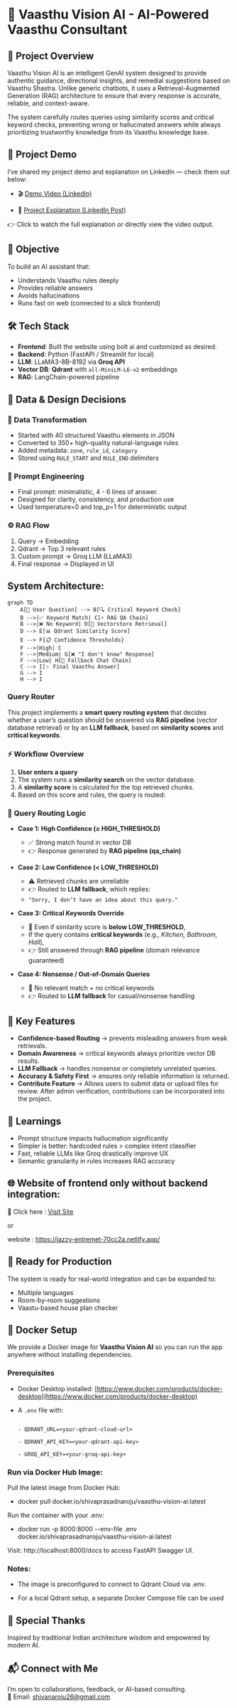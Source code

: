 # 🏡 Vaasthu Vision AI - AI-Powered Vaasthu Consultant


## 🚀 Project Overview  

Vaasthu Vision AI is an intelligent GenAI system designed to provide authentic guidance, directional insights, and remedial suggestions based on Vaasthu Shastra. Unlike generic chatbots, it uses a Retrieval-Augmented Generation (RAG) architecture to ensure that every response is accurate, reliable, and context-aware. 

The system carefully routes queries using similarity scores and critical keyword checks, preventing wrong or hallucinated answers while always prioritizing trustworthy knowledge from its Vaasthu knowledge base.

## 🎥 Project Demo  

I’ve shared my project demo and explanation on LinkedIn — check them out below:  

- 🎬 [Demo Video (LinkedIn)](https://www.linkedin.com/posts/shiva-prasad-naroju-4772a6184_genai-artificialintelligence-machinelearning-activity-7353397783669731329-wMpR?utm_source=share&utm_medium=member_desktop&rcm=ACoAACt4LRsBQ69c1XBIukR81m4Iy7dej5736CU)

- 📖 [Project Explanation (LinkedIn Post)](https://www.linkedin.com/feed/update/urn:li:activity:7353392679910559744?utm_source=share&utm_medium=member_desktop&rcm=ACoAACt4LRsBQ69c1XBIukR81m4Iy7dej5736CU)

👉 Click to watch the full explanation or directly view the video output.  


## 🎯 Objective  
To build an AI assistant that:
- Understands Vaasthu rules deeply
- Provides reliable answers
- Avoids hallucinations
- Runs fast on web (connected to a slick frontend)

## 🛠️ Tech Stack  
- **Frontend**: Built the website using bolt ai and customized as desired. 
- **Backend**: Python (FastAPI / Streamlit for local)  
- **LLM**: LLaMA3-8B-8192 via **Groq API**  
- **Vector DB**: **Qdrant** with `all-MiniLM-L6-v2` embeddings  
- **RAG**: LangChain-powered pipeline  

## 🧩 Data & Design Decisions  
### 🔧 Data Transformation
- Started with 40 structured Vaasthu elements in JSON  
- Converted to 350+ high-quality natural-language rules  
- Added metadata: `zone`, `rule_id`, `category`  
- Stored using `RULE_START` and `RULE_END` delimiters  


### 🧠 Prompt Engineering  
- Final prompt: minimalistic, 4 - 6 lines of answer.
- Designed for clarity, consistency, and production use  
- Used temperature=0 and top_p=1 for deterministic output


### ⚙️ RAG Flow
1. Query → Embedding  
2. Qdrant → Top 3 relevant rules  
3. Custom prompt → Groq LLM (LLaMA3)  
4. Final response → Displayed in UI

## System Architecture:

```mermaid
graph TD
    A[📝 User Question] --> B[🔍 Critical Keyword Check]
    B -->|✅ Keyword Match| C[⚡ RAG QA Chain]
    B -->|❌ No Keyword| D[🔎 Vectorstore Retrieval]
    D --> E[📊 Qdrant Similarity Score]
    E --> F{📋 Confidence Thresholds}
    F -->|High| C
    F -->|Medium| G[❌ "I don't know" Response]
    F -->|Low| H[💬 Fallback Chat Chain]
    C --> I[✨ Final Vaasthu Answer]
    G --> I
    H --> I
```

### Query Router  

This project implements a **smart query routing system** that decides whether a user’s question should be answered via **RAG pipeline** (vector database retrieval) or by an **LLM fallback**, based on **similarity scores** and **critical keywords**.  

### ⚡ Workflow Overview  

1. **User enters a query**  
2. The system runs a **similarity search** on the vector database.  
3. A **similarity score** is calculated for the top retrieved chunks.  
4. Based on this score and rules, the query is routed:  

### 🔎 Query Routing Logic  

- **Case 1: High Confidence (≥ HIGH_THRESHOLD)**  
   - ✅ Strong match found in vector DB  
   - 👉 Response generated by **RAG pipeline (qa_chain)**  

- **Case 2: Low Confidence (< LOW_THRESHOLD)**  
   - ⚠️ Retrieved chunks are unreliable  
   - 👉 Routed to **LLM fallback**, which replies:  
   - `"Sorry, I don’t have an idea about this query."`  

- **Case 3: Critical Keywords Override**  
   - 🔑 Even if similarity score is **below LOW_THRESHOLD**,  
   - If the query contains **critical keywords** (e.g., *Kitchen, Bathroom, Hall*),  
   - 👉 Still answered through **RAG pipeline** (domain relevance guaranteed)  

- **Case 4: Nonsense / Out-of-Domain Queries**  
   - 🚫 No relevant match + no critical keywords  
   - 👉 Routed to **LLM fallback** for casual/nonsense handling
  

## 🎯 Key Features  

- **Confidence-based Routing** → prevents misleading answers from weak retrievals.  
- **Domain Awareness** → critical keywords always prioritize vector DB results.  
- **LLM Fallback** → handles nonsense or completely unrelated queries.  
- **Accuracy & Safety First** → ensures only reliable information is returned.
- **Contribute Feature** → Allows users to submit data or upload files for review. After admin verification, contributions can be incorporated into the project.



## 🧠 Learnings  
- Prompt structure impacts hallucination significantly  
- Simpler is better: hardcoded rules > complex intent classifier  
- Fast, reliable LLMs like Groq drastically improve UX  
- Semantic granularity in rules increases RAG accuracy


## 🌐 Website of frontend only without backend integration:
🔗 Click here : [Visit Site](https://jazzy-entremet-70cc2a.netlify.app/)

or

website : https://jazzy-entremet-70cc2a.netlify.app/

## 💼 Ready for Production  
The system is ready for real-world integration and can be expanded to:
- Multiple languages  
- Room-by-room suggestions  
- Vaastu-based house plan checker

## 🐳 Docker Setup

We provide a Docker image for **Vaasthu Vision AI** so you can run the app anywhere without installing dependencies.

### **Prerequisites**
- Docker Desktop installed: [https://www.docker.com/products/docker-desktop](https://www.docker.com/products/docker-desktop)

- A `.env` file with:

  ```env

  - QDRANT_URL=<your-qdrant-cloud-url>
  
  - QDRANT_API_KEY=<your-qdrant-api-key>
  
  - GROQ_API_KEY=<your-groq-api-key>

### Run via Docker Hub Image:

Pull the latest image from Docker Hub:

- docker pull docker.io/shivaprasadnaroju/vaasthu-vision-ai:latest

Run the container with your .env:

- docker run -p 8000:8000 --env-file .env docker.io/shivaprasadnaroju/vaasthu-vision-ai:latest

Visit: http://localhost:8000/docs to access FastAPI Swagger UI.

### Notes:

- The image is preconfigured to connect to Qdrant Cloud via .env.

- For a local Qdrant setup, a separate Docker Compose file can be used

## 🙌 Special Thanks  
Inspired by traditional Indian architecture wisdom and empowered by modern AI.


## 📬 Connect with Me  
I’m open to collaborations, feedback, or AI-based consulting.  
📧 Email: shivanaroju26@gmail.com


